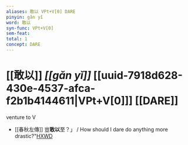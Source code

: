 ```yaml
---
aliases: 敢以 VPt+V[0] DARE
pinyin: gǎn yǐ
word: 敢以
syn-func: VPt+V[0]
sem-feat: 
total: 1
concept: DARE 
---
```

# [[敢以]] *[[gǎn yǐ]]*  [[uuid-7918d628-430e-4537-afca-f2b1b4144611|VPt+V[0]]] [[DARE]]
venture to V
 - [[春秋左傳]] 豈**敢以**至？」 / How should I dare do anything more drastic?"[HXWD](https://hxwd.org/textview.html?location=KR1e0001_tls_005-238a.26)